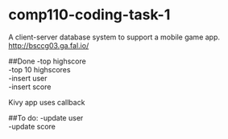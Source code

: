 # comp110-coding-task-1
A client-server database system to support a mobile game app.
http://bsccg03.ga.fal.io/

##Done
-top highscore  
-top 10 highscores  
-insert user  
-insert score

Kivy app uses callback

##To do:
-update user  
-update score  
